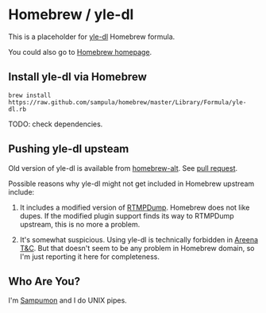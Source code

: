 Homebrew / yle-dl
=================

This is a placeholder for [yle-dl] Homebrew formula.

You could also go to [Homebrew homepage][home].

Install yle-dl via Homebrew
---------------------------

`brew install https://raw.github.com/sampula/homebrew/master/Library/Formula/yle-dl.rb`

TODO: check dependencies.

Pushing yle-dl upsteam
----------------------

Old version of yle-dl is available from [homebrew-alt]. See [pull request][matti-pull].

Possible reasons why yle-dl might not get included in Homebrew upstream include:

1. It includes a modified version of [RTMPDump]. Homebrew does not like dupes. If the modified plugin support finds its way to RTMPDump upstream, this is no more a problem.

2. It's somewhat suspicious. Using yle-dl is technically forbidden in [Areena T&C][käyttöehdot]. But that doesn't seem to be any problem in Homebrew domain, so I'm just reporting it here for completeness.

Who Are You?
------------
I'm [Sampumon] and I do UNIX pipes.


[sampumon]:http://github.com/sampumon
[home]:http://mxcl.github.com/homebrew
[yle-dl]:http://users.tkk.fi/~aajanki/rtmpdump-yle/
[matti-pull]:http://github.com/mxcl/homebrew/pull/9418
[homebrew-alt]:http://github.com/adamv/homebrew-alt
[rtmpdump]:http://github.com/mxcl/homebrew/blob/master/Library/Formula/rtmpdump.rb
[käyttöehdot]:http://yle.fi/yleisradio/node/1385/kayttoehdot
